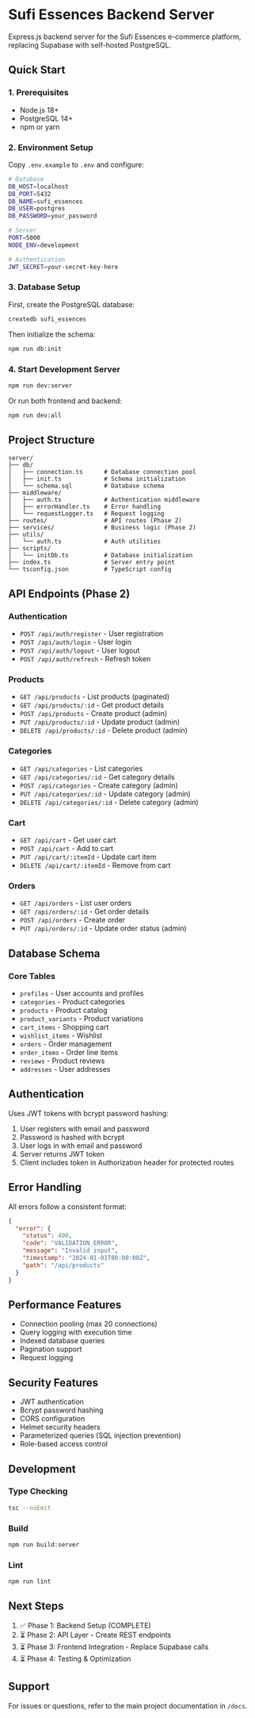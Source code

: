 # Sufi Essences Backend Server

Express.js backend server for the Sufi Essences e-commerce platform, replacing Supabase with self-hosted PostgreSQL.

## Quick Start

### 1. Prerequisites

- Node.js 18+
- PostgreSQL 14+
- npm or yarn

### 2. Environment Setup

Copy `.env.example` to `.env` and configure:

```bash
# Database
DB_HOST=localhost
DB_PORT=5432
DB_NAME=sufi_essences
DB_USER=postgres
DB_PASSWORD=your_password

# Server
PORT=5000
NODE_ENV=development

# Authentication
JWT_SECRET=your-secret-key-here
```

### 3. Database Setup

First, create the PostgreSQL database:

```bash
createdb sufi_essences
```

Then initialize the schema:

```bash
npm run db:init
```

### 4. Start Development Server

```bash
npm run dev:server
```

Or run both frontend and backend:

```bash
npm run dev:all
```

## Project Structure

```
server/
├── db/
│   ├── connection.ts      # Database connection pool
│   ├── init.ts            # Schema initialization
│   └── schema.sql         # Database schema
├── middleware/
│   ├── auth.ts            # Authentication middleware
│   ├── errorHandler.ts    # Error handling
│   └── requestLogger.ts   # Request logging
├── routes/                # API routes (Phase 2)
├── services/              # Business logic (Phase 2)
├── utils/
│   └── auth.ts            # Auth utilities
├── scripts/
│   └── initDb.ts          # Database initialization
├── index.ts               # Server entry point
└── tsconfig.json          # TypeScript config
```

## API Endpoints (Phase 2)

### Authentication
- `POST /api/auth/register` - User registration
- `POST /api/auth/login` - User login
- `POST /api/auth/logout` - User logout
- `POST /api/auth/refresh` - Refresh token

### Products
- `GET /api/products` - List products (paginated)
- `GET /api/products/:id` - Get product details
- `POST /api/products` - Create product (admin)
- `PUT /api/products/:id` - Update product (admin)
- `DELETE /api/products/:id` - Delete product (admin)

### Categories
- `GET /api/categories` - List categories
- `GET /api/categories/:id` - Get category details
- `POST /api/categories` - Create category (admin)
- `PUT /api/categories/:id` - Update category (admin)
- `DELETE /api/categories/:id` - Delete category (admin)

### Cart
- `GET /api/cart` - Get user cart
- `POST /api/cart` - Add to cart
- `PUT /api/cart/:itemId` - Update cart item
- `DELETE /api/cart/:itemId` - Remove from cart

### Orders
- `GET /api/orders` - List user orders
- `GET /api/orders/:id` - Get order details
- `POST /api/orders` - Create order
- `PUT /api/orders/:id` - Update order status (admin)

## Database Schema

### Core Tables
- `profiles` - User accounts and profiles
- `categories` - Product categories
- `products` - Product catalog
- `product_variants` - Product variations
- `cart_items` - Shopping cart
- `wishlist_items` - Wishlist
- `orders` - Order management
- `order_items` - Order line items
- `reviews` - Product reviews
- `addresses` - User addresses

## Authentication

Uses JWT tokens with bcrypt password hashing:

1. User registers with email and password
2. Password is hashed with bcrypt
3. User logs in with email and password
4. Server returns JWT token
5. Client includes token in Authorization header for protected routes

## Error Handling

All errors follow a consistent format:

```json
{
  "error": {
    "status": 400,
    "code": "VALIDATION_ERROR",
    "message": "Invalid input",
    "timestamp": "2024-01-01T00:00:00Z",
    "path": "/api/products"
  }
}
```

## Performance Features

- Connection pooling (max 20 connections)
- Query logging with execution time
- Indexed database queries
- Pagination support
- Request logging

## Security Features

- JWT authentication
- Bcrypt password hashing
- CORS configuration
- Helmet security headers
- Parameterized queries (SQL injection prevention)
- Role-based access control

## Development

### Type Checking
```bash
tsc --noEmit
```

### Build
```bash
npm run build:server
```

### Lint
```bash
npm run lint
```

## Next Steps

1. ✅ Phase 1: Backend Setup (COMPLETE)
2. ⏳ Phase 2: API Layer - Create REST endpoints
3. ⏳ Phase 3: Frontend Integration - Replace Supabase calls
4. ⏳ Phase 4: Testing & Optimization

## Support

For issues or questions, refer to the main project documentation in `/docs`.

